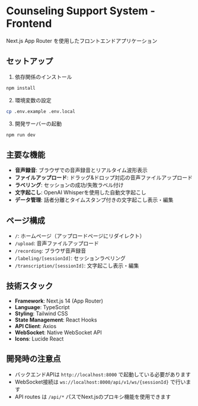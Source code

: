 # Counseling Support System - Frontend

Next.js App Router を使用したフロントエンドアプリケーション

## セットアップ

1. 依存関係のインストール
```bash
npm install
```

2. 環境変数の設定
```bash
cp .env.example .env.local
```

3. 開発サーバーの起動
```bash
npm run dev
```

## 主要な機能

- **音声録音**: ブラウザでの音声録音とリアルタイム波形表示
- **ファイルアップロード**: ドラッグ&ドロップ対応の音声ファイルアップロード
- **ラベリング**: セッションの成功/失敗ラベル付け
- **文字起こし**: OpenAI Whisperを使用した自動文字起こし
- **データ管理**: 話者分離とタイムスタンプ付きの文字起こし表示・編集

## ページ構成

- `/`: ホームページ（アップロードページにリダイレクト）
- `/upload`: 音声ファイルアップロード
- `/recording`: ブラウザ音声録音
- `/labeling/[sessionId]`: セッションラベリング
- `/transcription/[sessionId]`: 文字起こし表示・編集

## 技術スタック

- **Framework**: Next.js 14 (App Router)
- **Language**: TypeScript
- **Styling**: Tailwind CSS
- **State Management**: React Hooks
- **API Client**: Axios
- **WebSocket**: Native WebSocket API
- **Icons**: Lucide React

## 開発時の注意点

- バックエンドAPIは `http://localhost:8000` で起動している必要があります
- WebSocket接続は `ws://localhost:8000/api/v1/ws/{sessionId}` で行います
- API routes は `/api/*` パスでNext.jsのプロキシ機能を使用できます